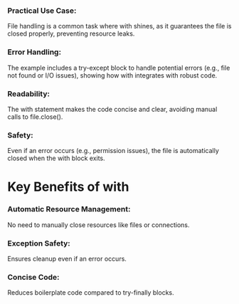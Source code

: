 
### Practical Use Case: 
File handling is a common task where with shines, as it guarantees the file is closed properly, preventing resource leaks.
### Error Handling: 
The example includes a try-except block to handle potential errors (e.g., file not found or I/O issues), showing how with integrates with robust code.
### Readability: 
The with statement makes the code concise and clear, avoiding manual calls to file.close().
### Safety: 
Even if an error occurs (e.g., permission issues), the file is automatically closed when the with block exits.

# Key Benefits of with

### Automatic Resource Management: 
No need to manually close resources like files or connections.
### Exception Safety: 
Ensures cleanup even if an error occurs.
### Concise Code: 
Reduces boilerplate code compared to try-finally blocks.

